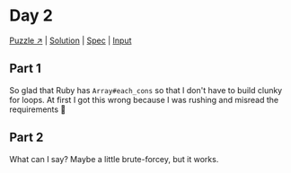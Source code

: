 # Day 2

[Puzzle ↗️](https://adventofcode.com/2024/day/2) |
[Solution](../lib/day2.rb) |
[Spec](../spec/day2_spec.rb) |
[Input](../input/day2.txt)

## Part 1

So glad that Ruby has `Array#each_cons` so that I don't have to build clunky for loops. At first I got this wrong
because I was rushing and misread the requirements 😬

## Part 2

What can I say? Maybe a little brute-forcey, but it works.
